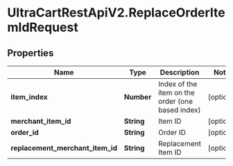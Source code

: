 # UltraCartRestApiV2.ReplaceOrderItemIdRequest

## Properties
Name | Type | Description | Notes
------------ | ------------- | ------------- | -------------
**item_index** | **Number** | Index of the item on the order (one based index) | [optional] 
**merchant_item_id** | **String** | Item ID | [optional] 
**order_id** | **String** | Order ID | [optional] 
**replacement_merchant_item_id** | **String** | Replacement Item ID | [optional] 


